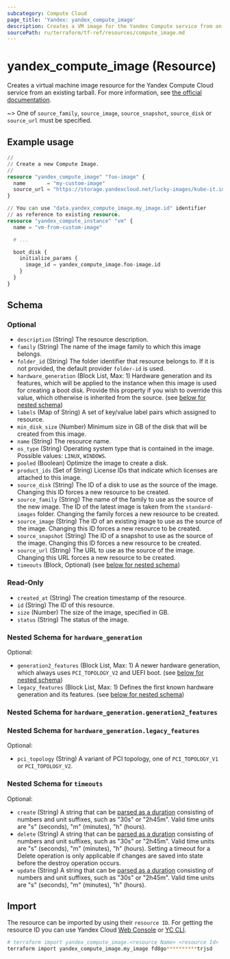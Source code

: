 ```yaml
---
subcategory: Compute Cloud
page_title: 'Yandex: yandex_compute_image'
description: Creates a VM image for the Yandex Compute service from an existing tarball.
sourcePath: ru/terraform/tf-ref/resources/compute_image.md
---
```


# yandex_compute_image (Resource)

Creates a virtual machine image resource for the Yandex Compute Cloud service from an existing tarball. For more information, see [the official documentation](https://yandex.cloud/docs/compute/concepts/image).

~> One of `source_family`, `source_image`, `source_snapshot`, `source_disk` or `source_url` must be specified.

## Example usage

```terraform
//
// Create a new Compute Image.
//
resource "yandex_compute_image" "foo-image" {
  name       = "my-custom-image"
  source_url = "https://storage.yandexcloud.net/lucky-images/kube-it.img"
}

// You can use "data.yandex_compute_image.my_image.id" identifier 
// as reference to existing resource.
resource "yandex_compute_instance" "vm" {
  name = "vm-from-custom-image"

  # ...

  boot_disk {
    initialize_params {
      image_id = yandex_compute_image.foo-image.id
    }
  }
}
```

<!-- schema generated by tfplugindocs -->
## Schema

### Optional

- `description` (String) The resource description.
- `family` (String) The name of the image family to which this image belongs.
- `folder_id` (String) The folder identifier that resource belongs to. If it is not provided, the default provider `folder-id` is used.
- `hardware_generation` (Block List, Max: 1) Hardware generation and its features, which will be applied to the instance when this image is used for creating a boot disk. Provide this property if you wish to override this value, which otherwise is inherited from the source. (see [below for nested schema](#nestedblock--hardware_generation))
- `labels` (Map of String) A set of key/value label pairs which assigned to resource.
- `min_disk_size` (Number) Minimum size in GB of the disk that will be created from this image.
- `name` (String) The resource name.
- `os_type` (String) Operating system type that is contained in the image. Possible values: `LINUX`, `WINDOWS`.
- `pooled` (Boolean) Optimize the image to create a disk.
- `product_ids` (Set of String) License IDs that indicate which licenses are attached to this image.
- `source_disk` (String) The ID of a disk to use as the source of the image. Changing this ID forces a new resource to be created.
- `source_family` (String) The name of the family to use as the source of the new image. The ID of the latest image is taken from the `standard-images` folder. Changing the family forces a new resource to be created.
- `source_image` (String) The ID of an existing image to use as the source of the image. Changing this ID forces a new resource to be created.
- `source_snapshot` (String) The ID of a snapshot to use as the source of the image. Changing this ID forces a new resource to be created.
- `source_url` (String) The URL to use as the source of the image. Changing this URL forces a new resource to be created.
- `timeouts` (Block, Optional) (see [below for nested schema](#nestedblock--timeouts))

### Read-Only

- `created_at` (String) The creation timestamp of the resource.
- `id` (String) The ID of this resource.
- `size` (Number) The size of the image, specified in GB.
- `status` (String) The status of the image.

<a id="nestedblock--hardware_generation"></a>
### Nested Schema for `hardware_generation`

Optional:

- `generation2_features` (Block List, Max: 1) A newer hardware generation, which always uses `PCI_TOPOLOGY_V2` and UEFI boot. (see [below for nested schema](#nestedblock--hardware_generation--generation2_features))
- `legacy_features` (Block List, Max: 1) Defines the first known hardware generation and its features. (see [below for nested schema](#nestedblock--hardware_generation--legacy_features))

<a id="nestedblock--hardware_generation--generation2_features"></a>
### Nested Schema for `hardware_generation.generation2_features`


<a id="nestedblock--hardware_generation--legacy_features"></a>
### Nested Schema for `hardware_generation.legacy_features`

Optional:

- `pci_topology` (String) A variant of PCI topology, one of `PCI_TOPOLOGY_V1` or `PCI_TOPOLOGY_V2`.



<a id="nestedblock--timeouts"></a>
### Nested Schema for `timeouts`

Optional:

- `create` (String) A string that can be [parsed as a duration](https://pkg.go.dev/time#ParseDuration) consisting of numbers and unit suffixes, such as "30s" or "2h45m". Valid time units are "s" (seconds), "m" (minutes), "h" (hours).
- `delete` (String) A string that can be [parsed as a duration](https://pkg.go.dev/time#ParseDuration) consisting of numbers and unit suffixes, such as "30s" or "2h45m". Valid time units are "s" (seconds), "m" (minutes), "h" (hours). Setting a timeout for a Delete operation is only applicable if changes are saved into state before the destroy operation occurs.
- `update` (String) A string that can be [parsed as a duration](https://pkg.go.dev/time#ParseDuration) consisting of numbers and unit suffixes, such as "30s" or "2h45m". Valid time units are "s" (seconds), "m" (minutes), "h" (hours).

## Import

The resource can be imported by using their `resource ID`. For getting the resource ID you can use Yandex Cloud [Web Console](https://console.yandex.cloud) or [YC CLI](https://yandex.cloud/docs/cli/quickstart).

```bash
# terraform import yandex_compute_image.<resource Name> <resource Id>
terraform import yandex_compute_image.my_image fd8go**********trjsd
```
